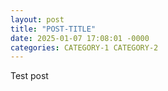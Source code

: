 ```yaml
---
layout: post
title: "POST-TITLE"
date: 2025-01-07 17:08:01 -0000
categories: CATEGORY-1 CATEGORY-2
---
```

Test post
